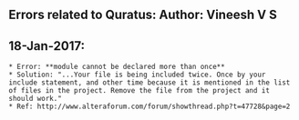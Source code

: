 Errors related to Quratus:
Author: Vineesh V S
--------------------------

18-Jan-2017:
------------
	* Error: **module cannot be declared more than once**
	* Solution: "...Your file is being included twice. Once by your include statement, and other time because it is mentioned in the list of files in the project. Remove the file from the project and it should work."
	* Ref: http://www.alteraforum.com/forum/showthread.php?t=47728&page=2 
